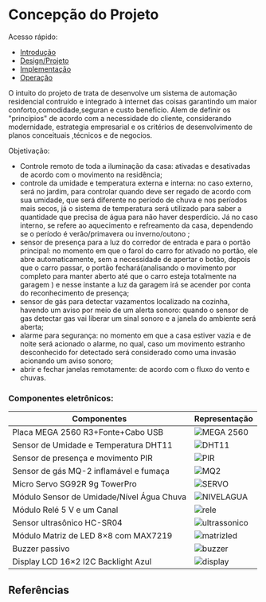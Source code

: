 # Concepção do Projeto

Acesso rápido:
  - [Introdução](./README.md)
  - [Design/Projeto](./design.md)
  - [Implementação](./implementacao.md)
  - [Operação](./operacao.md)

  O intuito do projeto  de trata de desenvolve um sistema de automação residencial contruído e integrado à internet das coisas garantindo um maior conforto,comodidade,seguran e custo beneficio. Alem de definir os "princípios" de acordo com a necessidade do cliente, considerando modernidade, estrategia empresarial e os critérios de desenvolvimento de planos conceituais ,técnicos e de negocios.
  
  Objetivação:
 
 * Controle remoto de toda a iluminação da casa: ativadas e desativadas de acordo com o movimento na residência;
*  controle da umidade e temperatura externa e interna:  no caso externo, será no jardim, para controlar quando deve ser regado de acordo com sua umidade, que será diferente no período de chuva e nos períodos mais secos, já o sistema de temperatura será utilizado para saber a quantidade que precisa de água para não haver desperdício. Já no caso interno, se refere ao aquecimento e refreamento da casa, dependendo se o período é verão/primavera ou inverno/outono ; 
*  sensor de presença para a luz do corredor de entrada e para o portão principal: no momento em que o farol do carro for ativado no portão, ele abre automaticamente, sem a necessidade de apertar o botão, depois que o carro passar, o portão fechará(analisando o movimento por completo para manter aberto até que o carro esteja totalmente na garagem ) e nesse instante a luz da garagem irá se acender por conta do reconhecimento de presença;
*  sensor de gás para detectar vazamentos localizado na cozinha, havendo um aviso por meio de um alerta sonoro: quando o sensor de gas detectar gas vai liberar um sinal sonoro e a janela do ambiente será aberta;
*  alarme para segurança: no momento em que a casa estiver vazia e de noite será acionado o alarme, no qual, caso um movimento estranho desconhecido for detectado será considerado como uma invasão acionando um aviso sonoro;
*  abrir e fechar janelas remotamente: de acordo com o fluxo do vento e chuvas.

### Componentes eletrônicos:

| Componentes                          |Representação       |
| -------------------------------------|------------------- |
|  Placa MEGA 2560 R3+Fonte+Cabo USB          |![MEGA 2560](https://www.filipeflop.com/wp-content/uploads/2017/07/1AC04-1.jpg) |
|Sensor de Umidade e Temperatura DHT11        | ![DHT11](https://www.filipeflop.com/wp-content/uploads/2017/07/Dht11.jpg) |
|Sensor de presença e movimento PIR        | ![PIR](https://www.filipeflop.com/wp-content/uploads/2017/07/1220801-2.jpg) |
|Sensor de gás MQ-2 inflamável e fumaça     |![MQ2](https://www.filipeflop.com/wp-content/uploads/2017/07/sku_193001_2.png) |
|   Micro Servo SG92R 9g TowerPro           |![SERVO](https://cdn.awsli.com.br/600x450/535/535286/produto/121183340/f853b364ba.jpg) |
|Módulo Sensor de Umidade/Nível Água Chuva | ![NIVELAGUA](https://www.eletronicacastro.com.br/21212-large_default/modulo-sensor-de-umidade-nivel-agua-chuva-ardui.jpg) |
|   Módulo Relé 5 V e um Canal                            |![rele](https://www.filipeflop.com/wp-content/uploads/2017/07/SKU099653h.jpg) |
|   Sensor ultrasônico HC-SR04                             | ![ultrassonico](https://cdn.awsli.com.br/600x700/78/78150/produto/2888532/62bc744cec.jpg) |
|   Módulo Matriz de LED 8×8 com MAX7219    | ![matrizled](https://www.usinainfo.com.br/1017274-thickbox_default/modulo-matriz-de-led-8x8-vermelho-max7219-jumpers.jpg) |
|   Buzzer passivo                                                     | ![buzzer](https://www.filipeflop.com/wp-content/uploads/2017/07/2-142.jpg) |
|   Display LCD 16×2 I2C Backlight Azul             | ![display](https://cdn.awsli.com.br/600x700/468/468162/produto/19414150/display-lcd-16x2-i2c-backlight-azul-7ff37942.jpg) |

## Referências
